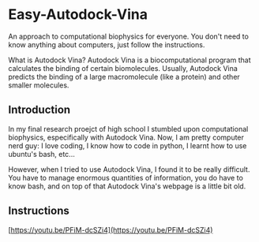 # Easy-Autodock-Vina

An approach to computational biophysics for everyone. You don't need to know anything about computers, just follow the instructions.

What is Autodock Vina? Autodock Vina is a biocomputational program that calculates the binding of certain biomolecules. Usually, Autodock Vina predicts the binding of a large macromolecule (like a protein) and other smaller molecules. 

## Introduction

In my final research proejct of high school I stumbled upon computational biophysics, especifically with Autodock Vina. Now, I am pretty computer nerd guy: I love coding, I know how to code in python, I learnt how to use ubuntu's bash, etc...

However, when I tried to use Autodock Vina, I found it to be really difficult. You have to manage enormous quantities of information, you do have to know bash, and on top of that Autodock Vina's webpage is a little bit old.

## Instructions

[https://youtu.be/PFiM-dcSZi4](https://youtu.be/PFiM-dcSZi4)
